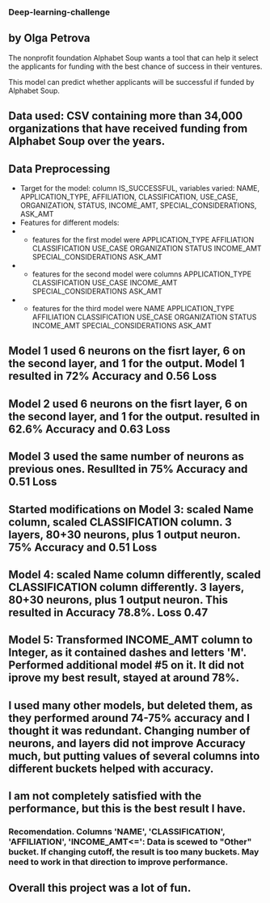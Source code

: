 ### Deep-learning-challenge 
## by Olga Petrova

The nonprofit foundation Alphabet Soup wants a tool that can help it select the applicants for funding with the best chance of success in their ventures. 

This model can predict whether applicants will be successful if funded by Alphabet Soup.

## Data used: CSV containing more than 34,000 organizations that have received funding from Alphabet Soup over the years.

## Data Preprocessing

- Target for the model: column IS_SUCCESSFUL, variables varied: NAME, APPLICATION_TYPE, AFFILIATION, CLASSIFICATION, USE_CASE, ORGANIZATION, STATUS, INCOME_AMT, SPECIAL_CONSIDERATIONS, ASK_AMT
- Features for different models:
- - features for the first model were APPLICATION_TYPE	AFFILIATION	CLASSIFICATION	USE_CASE	ORGANIZATION	STATUS	INCOME_AMT	SPECIAL_CONSIDERATIONS	ASK_AMT
- - features for the second model were columns APPLICATION_TYPE	CLASSIFICATION	USE_CASE	INCOME_AMT	SPECIAL_CONSIDERATIONS	ASK_AMT
- - features for the third model were NAME	APPLICATION_TYPE	AFFILIATION	CLASSIFICATION	USE_CASE	ORGANIZATION	STATUS	INCOME_AMT	SPECIAL_CONSIDERATIONS	ASK_AMT

## Model 1 used 6 neurons on the fisrt layer, 6 on the second layer, and 1 for the output. Model 1 resulted in 72% Accuracy and 0.56 Loss
## Model 2 used 6 neurons on the fisrt layer, 6 on the second layer, and 1 for the output. resulted in 62.6% Accuracy and 0.63 Loss
## Model 3 used the same number of neurons as previous ones. Resullted in 75% Accuracy and 0.51 Loss
## Started modifications on Model 3: scaled Name column, scaled CLASSIFICATION column. 3 layers, 80+30 neurons, plus 1 output neuron. 75% Accuracy and 0.51 Loss
## Model 4: scaled Name column differently, scaled CLASSIFICATION column differently. 3 layers, 80+30 neurons, plus 1 output neuron. This resulted in Accuracy 78.8%. Loss 0.47
## Model 5: Transformed INCOME_AMT column to Integer, as it contained dashes and letters 'M'. Performed additional model #5 on it. It did not iprove my best result, stayed at around 78%.
## I used many other models, but deleted them, as they performed around 74-75% accuracy and I thought it was redundant. Changing number of neurons, and layers did not improve Accuracy much, but putting values of several columns into different buckets helped with accuracy.
## I am not completely satisfied with the performance, but this is the best result I have. 


### Recomendation. Columns 'NAME', 'CLASSIFICATION',  'AFFILIATION', 'INCOME_AMT<=': Data is scewed to "Other" bucket. If changing cutoff, the result is too many buckets. May need to work in that direction to improve performance.

## Overall this project was a lot of fun.
